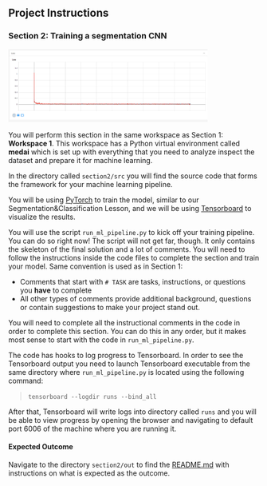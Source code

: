 ## Project Instructions

### Section 2: Training a segmentation CNN

<img src="out/Loss.png" width=400em>

You will perform this section in the same workspace as Section 1: **Workspace 1**. This workspace has a Python virtual environment called **medai** which is set up with everything that you need to analyze inspect the dataset and prepare it for machine learning.

In the directory called `section2/src` you will find the source code that forms the framework for your machine learning pipeline.

You will be using [PyTorch](https://pytorch.org/) to train the model, similar to our Segmentation&Classification Lesson, and we will be using [Tensorboard](https://www.tensorflow.org/tensorboard/) to visualize the results.

You will use the script `run_ml_pipeline.py` to kick off your training pipeline. You can do so right now! The script will not get far, though. It only contains the skeleton of the final solution and a lot of comments. You will need to follow the instructions inside the code files to complete the section and train your model. Same convention is used as in Section 1:

* Comments that start with `# TASK` are tasks, instructions, or questions you **have** to complete
* All other types of comments provide additional background, questions or contain suggestions to make your project stand out.

You will need to complete all the instructional comments in the code in order to complete this section. You can do this in any order, but it makes most sense to start with the code in `run_ml_pipeline.py`.

The code has hooks to log progress to Tensorboard. In order to see the Tensorboard output you need to launch Tensorboard executable from the same directory where `run_ml_pipeline.py` is located using the following command:

> `tensorboard --logdir runs --bind_all`

After that, Tensorboard will write logs into directory called `runs` and you will be able to view progress by opening the browser and navigating to default port 6006 of the machine where you are running it.

#### Expected Outcome

Navigate to the directory `section2/out` to find the [README.md](section2/out/README.md) with instructions on what is expected as the outcome.
